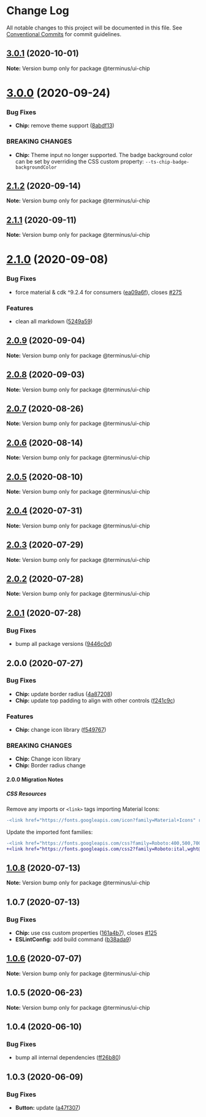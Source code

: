 # Change Log

All notable changes to this project will be documented in this file.
See [Conventional Commits](https://conventionalcommits.org) for commit guidelines.

## [3.0.1](https://github.com/GetTerminus/terminus-oss/compare/@terminus/ui-chip@3.0.0...@terminus/ui-chip@3.0.1) (2020-10-01)

**Note:** Version bump only for package @terminus/ui-chip





# [3.0.0](https://github.com/GetTerminus/terminus-oss/compare/@terminus/ui-chip@2.1.2...@terminus/ui-chip@3.0.0) (2020-09-24)


### Bug Fixes

* **Chip:** remove theme support ([8abdf13](https://github.com/GetTerminus/terminus-oss/commit/8abdf132fc89e5ca68ae6f2685523496e2f09a53))


### BREAKING CHANGES

* **Chip:** Theme input no longer supported. The badge background color can be set by overriding the CSS custom
property: `--ts-chip-badge-backgroundColor`





## [2.1.2](https://github.com/GetTerminus/terminus-oss/compare/@terminus/ui-chip@2.1.1...@terminus/ui-chip@2.1.2) (2020-09-14)

**Note:** Version bump only for package @terminus/ui-chip





## [2.1.1](https://github.com/GetTerminus/terminus-oss/compare/@terminus/ui-chip@2.1.0...@terminus/ui-chip@2.1.1) (2020-09-11)

**Note:** Version bump only for package @terminus/ui-chip





# [2.1.0](https://github.com/GetTerminus/terminus-oss/compare/@terminus/ui-chip@2.0.9...@terminus/ui-chip@2.1.0) (2020-09-08)


### Bug Fixes

* force material & cdk ^9.2.4 for consumers ([ea09a6f](https://github.com/GetTerminus/terminus-oss/commit/ea09a6ff88a1ea239fe0e24cb011abfb3ffc8908)), closes [#275](https://github.com/GetTerminus/terminus-oss/issues/275)


### Features

* clean all markdown ([5249a59](https://github.com/GetTerminus/terminus-oss/commit/5249a59486be63b6d9a0be7a801defb9b6adcedc))





## [2.0.9](https://github.com/GetTerminus/terminus-oss/compare/@terminus/ui-chip@2.0.8...@terminus/ui-chip@2.0.9) (2020-09-04)

**Note:** Version bump only for package @terminus/ui-chip





## [2.0.8](https://github.com/GetTerminus/terminus-oss/compare/@terminus/ui-chip@2.0.7...@terminus/ui-chip@2.0.8) (2020-09-03)

**Note:** Version bump only for package @terminus/ui-chip

## [2.0.7](https://github.com/GetTerminus/terminus-oss/compare/@terminus/ui-chip@2.0.6...@terminus/ui-chip@2.0.7) (2020-08-26)

**Note:** Version bump only for package @terminus/ui-chip

## [2.0.6](https://github.com/GetTerminus/terminus-oss/compare/@terminus/ui-chip@2.0.5...@terminus/ui-chip@2.0.6) (2020-08-14)

**Note:** Version bump only for package @terminus/ui-chip

## [2.0.5](https://github.com/GetTerminus/terminus-oss/compare/@terminus/ui-chip@2.0.4...@terminus/ui-chip@2.0.5) (2020-08-10)

**Note:** Version bump only for package @terminus/ui-chip

## [2.0.4](https://github.com/GetTerminus/terminus-oss/compare/@terminus/ui-chip@2.0.3...@terminus/ui-chip@2.0.4) (2020-07-31)

**Note:** Version bump only for package @terminus/ui-chip

## [2.0.3](https://github.com/GetTerminus/terminus-oss/compare/@terminus/ui-chip@2.0.2...@terminus/ui-chip@2.0.3) (2020-07-29)

**Note:** Version bump only for package @terminus/ui-chip

## [2.0.2](https://github.com/GetTerminus/terminus-oss/compare/@terminus/ui-chip@2.0.1...@terminus/ui-chip@2.0.2) (2020-07-28)

**Note:** Version bump only for package @terminus/ui-chip

## [2.0.1](https://github.com/GetTerminus/terminus-oss/compare/@terminus/ui-chip@2.0.0...@terminus/ui-chip@2.0.1) (2020-07-28)

### Bug Fixes

* bump all package versions ([9446c0d](https://github.com/GetTerminus/terminus-oss/commit/9446c0d5cde3bd693cfba7cabbfd2db443a47b00))

## 2.0.0 (2020-07-27)

### Bug Fixes

* **Chip:** update border radius ([4a87208](https://github.com/GetTerminus/terminus-oss/commit/4a872085e5df40139bd13a75ab172446058fb649))
* **Chip:** update top padding to align with other controls ([f241c9c](https://github.com/GetTerminus/terminus-oss/commit/f241c9c270c077ff2dd729063b8d9860507e9b08))

### Features

* **Chip:** change icon library ([f549767](https://github.com/GetTerminus/terminus-oss/commit/f5497679a83da6711806b2ebe824c7e53642734d))

### BREAKING CHANGES

* **Chip:** Change icon library
* **Chip:** Border radius change

#### 2.0.0 Migration Notes

##### CSS Resources

Remove any imports or `<link>` tags importing Material Icons:

```diff
-<link href="https://fonts.googleapis.com/icon?family=Material+Icons" rel="stylesheet">
```

Update the imported font families:

```diff
-<link href="https://fonts.googleapis.com/css?family=Roboto:400,500,700" rel="stylesheet">
+<link href="https://fonts.googleapis.com/css2?family=Roboto:ital,wght@0,400;0,500;0,700;1,400&display=swap" rel="stylesheet">
```

## [1.0.8](https://github.com/GetTerminus/terminus-oss/compare/@terminus/ui-chip@1.0.7...@terminus/ui-chip@1.0.8) (2020-07-13)

**Note:** Version bump only for package @terminus/ui-chip

## 1.0.7 (2020-07-13)

### Bug Fixes

* **Chip:** use css custom properties ([161a4b7](https://github.com/GetTerminus/terminus-oss/commit/161a4b7f7a3ab9f5ee68624d8bef53c8d1b37dfb)), closes [#125](https://github.com/GetTerminus/terminus-oss/issues/125)
* **ESLintConfig:** add build command ([b38ada9](https://github.com/GetTerminus/terminus-oss/commit/b38ada91d034ebe18b96f46b603b13b0ccbca5c0))

## [1.0.6](https://github.com/GetTerminus/terminus-oss/compare/@terminus/ui-chip@1.0.5...@terminus/ui-chip@1.0.6) (2020-07-07)

**Note:** Version bump only for package @terminus/ui-chip

## 1.0.5 (2020-06-23)

**Note:** Version bump only for package @terminus/ui-chip

## 1.0.4 (2020-06-10)

### Bug Fixes

* bump all internal dependencies ([ff26b80](https://github.com/GetTerminus/terminus-oss/commit/ff26b806bb599401f006996be5b567a378e68ef3))

## 1.0.3 (2020-06-09)

### Bug Fixes

* **Button:** update ([a47f307](https://github.com/GetTerminus/terminus-oss/commit/a47f30757b9216d6ee76788c117e76eacf5289e5))
